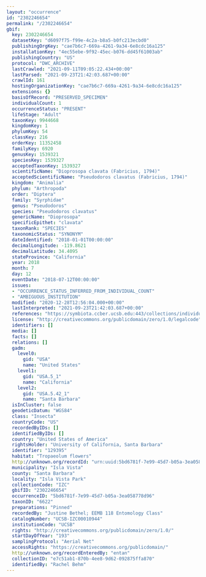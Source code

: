 ```yaml
---
layout: "occurrence"
id: "2302246654"
permalink: "/2302246654"
gbif:
  key: 2302246654
  datasetKey: "d6097f75-f99e-4c2a-b8a5-b0fc213ecbd0"
  publishingOrgKey: "cae7b6c7-669a-4261-9a34-6e8cdc16a125"
  installationKey: "4ec55ebe-9f92-45ec-b076-dd45f61003ab"
  publishingCountry: "US"
  protocol: "DWC_ARCHIVE"
  lastCrawled: "2021-09-11T09:05:22.434+00:00"
  lastParsed: "2021-09-23T21:42:03.687+00:00"
  crawlId: 161
  hostingOrganizationKey: "cae7b6c7-669a-4261-9a34-6e8cdc16a125"
  extensions: {}
  basisOfRecord: "PRESERVED_SPECIMEN"
  individualCount: 1
  occurrenceStatus: "PRESENT"
  lifeStage: "Adult"
  taxonKey: 9944668
  kingdomKey: 1
  phylumKey: 54
  classKey: 216
  orderKey: 11352458
  familyKey: 6920
  genusKey: 1539321
  speciesKey: 1539327
  acceptedTaxonKey: 1539327
  scientificName: "Dioprosopa clavata (Fabricius, 1794)"
  acceptedScientificName: "Pseudodoros clavatus (Fabricius, 1794)"
  kingdom: "Animalia"
  phylum: "Arthropoda"
  order: "Diptera"
  family: "Syrphidae"
  genus: "Pseudodoros"
  species: "Pseudodoros clavatus"
  genericName: "Dioprosopa"
  specificEpithet: "clavata"
  taxonRank: "SPECIES"
  taxonomicStatus: "SYNONYM"
  dateIdentified: "2018-01-01T00:00:00"
  decimalLongitude: -119.8621
  decimalLatitude: 34.4095
  stateProvince: "California"
  year: 2018
  month: 7
  day: 12
  eventDate: "2018-07-12T00:00:00"
  issues:
  - "OCCURRENCE_STATUS_INFERRED_FROM_INDIVIDUAL_COUNT"
  - "AMBIGUOUS_INSTITUTION"
  modified: "2020-12-28T12:56:04.000+00:00"
  lastInterpreted: "2021-09-23T21:42:03.687+00:00"
  references: "https://symbiota.ccber.ucsb.edu:443/collections/individual/index.php?occid=129395"
  license: "http://creativecommons.org/publicdomain/zero/1.0/legalcode"
  identifiers: []
  media: []
  facts: []
  relations: []
  gadm:
    level0:
      gid: "USA"
      name: "United States"
    level1:
      gid: "USA.5_1"
      name: "California"
    level2:
      gid: "USA.5.42_1"
      name: "Santa Barbara"
  isInCluster: false
  geodeticDatum: "WGS84"
  class: "Insecta"
  countryCode: "US"
  recordedByIDs: []
  identifiedByIDs: []
  country: "United States of America"
  rightsHolder: "University of California, Santa Barbara"
  identifier: "129395"
  habitat: "Tropaeolum flowers"
  http://unknown.org/recordId: "urn:uuid:5bd6781f-7e99-45d7-b05a-3ea058778d96"
  municipality: "Isla Vista"
  county: "Santa Barbara"
  locality: "Isla Vista Park"
  collectionCode: "IZC"
  gbifID: "2302246654"
  occurrenceID: "5bd6781f-7e99-45d7-b05a-3ea058778d96"
  taxonID: "6622"
  preparations: "Pinned"
  recordedBy: "Justine Bethel; EEMB 118 Entomology Class"
  catalogNumber: "UCSB-IZC00010944"
  institutionCode: "UCSB"
  rights: "http://creativecommons.org/publicdomain/zero/1.0/"
  startDayOfYear: "193"
  samplingProtocol: "Aerial Net"
  accessRights: "https://creativecommons.org/publicdomain/"
  http://unknown.org/recordEnteredBy: "entan"
  collectionID: "e7c51ab1-870b-4ee8-9d62-092875ffa870"
  identifiedBy: "Rachel Behm"
---
```


